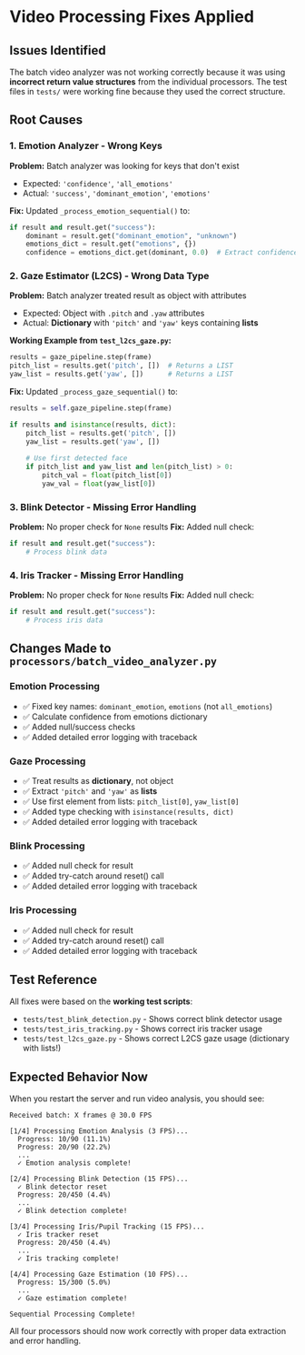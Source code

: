 # Video Processing Fixes Applied

## Issues Identified
The batch video analyzer was not working correctly because it was using **incorrect return value structures** from the individual processors. The test files in `tests/` were working fine because they used the correct structure.

## Root Causes

### 1. **Emotion Analyzer** - Wrong Keys
**Problem:** Batch analyzer was looking for keys that don't exist
- Expected: `'confidence'`, `'all_emotions'`
- Actual: `'success'`, `'dominant_emotion'`, `'emotions'`

**Fix:** Updated `_process_emotion_sequential()` to:
```python
if result and result.get("success"):
    dominant = result.get("dominant_emotion", "unknown")
    emotions_dict = result.get("emotions", {})
    confidence = emotions_dict.get(dominant, 0.0)  # Extract confidence from emotions dict
```

### 2. **Gaze Estimator (L2CS)** - Wrong Data Type
**Problem:** Batch analyzer treated result as object with attributes
- Expected: Object with `.pitch` and `.yaw` attributes
- Actual: **Dictionary** with `'pitch'` and `'yaw'` keys containing **lists**

**Working Example from `test_l2cs_gaze.py`:**
```python
results = gaze_pipeline.step(frame)
pitch_list = results.get('pitch', [])  # Returns a LIST
yaw_list = results.get('yaw', [])      # Returns a LIST
```

**Fix:** Updated `_process_gaze_sequential()` to:
```python
results = self.gaze_pipeline.step(frame)

if results and isinstance(results, dict):
    pitch_list = results.get('pitch', [])
    yaw_list = results.get('yaw', [])
    
    # Use first detected face
    if pitch_list and yaw_list and len(pitch_list) > 0:
        pitch_val = float(pitch_list[0])
        yaw_val = float(yaw_list[0])
```

### 3. **Blink Detector** - Missing Error Handling
**Problem:** No proper check for `None` results
**Fix:** Added null check:
```python
if result and result.get("success"):
    # Process blink data
```

### 4. **Iris Tracker** - Missing Error Handling  
**Problem:** No proper check for `None` results
**Fix:** Added null check:
```python
if result and result.get("success"):
    # Process iris data
```

## Changes Made to `processors/batch_video_analyzer.py`

### Emotion Processing
- ✅ Fixed key names: `dominant_emotion`, `emotions` (not `all_emotions`)
- ✅ Calculate confidence from emotions dictionary
- ✅ Added null/success checks
- ✅ Added detailed error logging with traceback

### Gaze Processing
- ✅ Treat results as **dictionary**, not object
- ✅ Extract `'pitch'` and `'yaw'` as **lists**
- ✅ Use first element from lists: `pitch_list[0]`, `yaw_list[0]`
- ✅ Added type checking with `isinstance(results, dict)`
- ✅ Added detailed error logging with traceback

### Blink Processing
- ✅ Added null check for result
- ✅ Added try-catch around reset() call
- ✅ Added detailed error logging with traceback

### Iris Processing
- ✅ Added null check for result
- ✅ Added try-catch around reset() call
- ✅ Added detailed error logging with traceback

## Test Reference

All fixes were based on the **working test scripts**:
- `tests/test_blink_detection.py` - Shows correct blink detector usage
- `tests/test_iris_tracking.py` - Shows correct iris tracker usage
- `tests/test_l2cs_gaze.py` - Shows correct L2CS gaze usage (dictionary with lists!)

## Expected Behavior Now

When you restart the server and run video analysis, you should see:

```
Received batch: X frames @ 30.0 FPS

[1/4] Processing Emotion Analysis (3 FPS)...
  Progress: 10/90 (11.1%)
  Progress: 20/90 (22.2%)
  ...
  ✓ Emotion analysis complete!

[2/4] Processing Blink Detection (15 FPS)...
  ✓ Blink detector reset
  Progress: 20/450 (4.4%)
  ...
  ✓ Blink detection complete!

[3/4] Processing Iris/Pupil Tracking (15 FPS)...
  ✓ Iris tracker reset
  Progress: 20/450 (4.4%)
  ...
  ✓ Iris tracking complete!

[4/4] Processing Gaze Estimation (10 FPS)...
  Progress: 15/300 (5.0%)
  ...
  ✓ Gaze estimation complete!

Sequential Processing Complete!
```

All four processors should now work correctly with proper data extraction and error handling.
